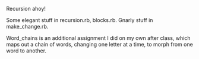 Recursion ahoy!

Some elegant stuff in recursion.rb, blocks.rb. Gnarly stuff in make_change.rb.

Word_chains is an additional assignment I did on my own after class,
which maps out a chain of words, changing one letter at a time, to morph
from one word to another.
